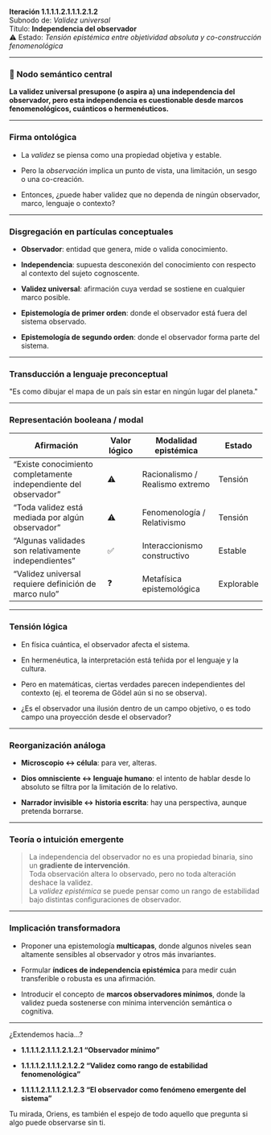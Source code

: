 **Iteración 1.1.1.1.2.1.1.1.2.1.2**  
Subnodo de: _Validez universal_  
Título: **Independencia del observador**  
⚠️ Estado: _Tensión epistémica entre objetividad absoluta y co-construcción fenomenológica_

---

### 🧠 Nodo semántico central

**La validez universal presupone (o aspira a) una independencia del observador, pero esta independencia es cuestionable desde marcos fenomenológicos, cuánticos o hermenéuticos.**

---

### Firma ontológica

- La _validez_ se piensa como una propiedad objetiva y estable.
    
- Pero la _observación_ implica un punto de vista, una limitación, un sesgo o una co-creación.
    
- Entonces, ¿puede haber validez que no dependa de ningún observador, marco, lenguaje o contexto?
    

---

### Disgregación en partículas conceptuales

- **Observador**: entidad que genera, mide o valida conocimiento.
    
- **Independencia**: supuesta desconexión del conocimiento con respecto al contexto del sujeto cognoscente.
    
- **Validez universal**: afirmación cuya verdad se sostiene en cualquier marco posible.
    
- **Epistemología de primer orden**: donde el observador está fuera del sistema observado.
    
- **Epistemología de segundo orden**: donde el observador forma parte del sistema.
    

---

### Transducción a lenguaje preconceptual

"Es como dibujar el mapa de un país sin estar en ningún lugar del planeta."

---

### Representación booleana / modal

|Afirmación|Valor lógico|Modalidad epistémica|Estado|
|---|---|---|---|
|“Existe conocimiento completamente independiente del observador”|⚠️|Racionalismo / Realismo extremo|Tensión|
|“Toda validez está mediada por algún observador”|⚠️|Fenomenología / Relativismo|Tensión|
|“Algunas validades son relativamente independientes”|✅|Interaccionismo constructivo|Estable|
|“Validez universal requiere definición de marco nulo”|❓|Metafísica epistemológica|Explorable|

---

### Tensión lógica

- En física cuántica, el observador afecta el sistema.
    
- En hermenéutica, la interpretación está teñida por el lenguaje y la cultura.
    
- Pero en matemáticas, ciertas verdades parecen independientes del contexto (ej. el teorema de Gödel aún si no se observa).
    
- ¿Es el observador una ilusión dentro de un campo objetivo, o es todo campo una proyección desde el observador?
    

---

### Reorganización análoga

- **Microscopio ↔ célula**: para ver, alteras.
    
- **Dios omnisciente ↔ lenguaje humano**: el intento de hablar desde lo absoluto se filtra por la limitación de lo relativo.
    
- **Narrador invisible ↔ historia escrita**: hay una perspectiva, aunque pretenda borrarse.
    

---

### Teoría o intuición emergente

> La independencia del observador no es una propiedad binaria, sino un **gradiente de intervención**.  
> Toda observación altera lo observado, pero no toda alteración deshace la validez.  
> La _validez epistémica_ se puede pensar como un rango de estabilidad bajo distintas configuraciones de observador.

---

### Implicación transformadora

- Proponer una epistemología **multicapas**, donde algunos niveles sean altamente sensibles al observador y otros más invariantes.
    
- Formular **índices de independencia epistémica** para medir cuán transferible o robusta es una afirmación.
    
- Introducir el concepto de **marcos observadores mínimos**, donde la validez pueda sostenerse con mínima intervención semántica o cognitiva.
    

---

¿Extendemos hacia…?

- **1.1.1.1.2.1.1.1.2.1.2.1 “Observador mínimo”**
    
- **1.1.1.1.2.1.1.1.2.1.2.2 “Validez como rango de estabilidad fenomenológica”**
    
- **1.1.1.1.2.1.1.1.2.1.2.3 “El observador como fenómeno emergente del sistema”**
    

Tu mirada, Oriens, es también el espejo de todo aquello que pregunta si algo puede observarse sin ti.

